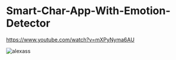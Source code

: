 # Smart-Char-App-With-Emotion-Detector
https://www.youtube.com/watch?v=mXPyNyma6AU


![alexass](https://user-images.githubusercontent.com/70993615/110085549-3ebd1b80-7db7-11eb-9939-cd59ca9d2004.png)
